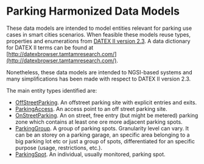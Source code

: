 # Parking Harmonized Data Models

These data models are intended to model entities relevant for parking use cases
in smart cities scenarios. When feasible these models reuse types, properties
and enumerations from
[DATEX II version 2.3](http://www.datex2.eu/content/parking-publications-extension-v10a).
A data dictionary for DATEX II terms can be found at
[http://datexbrowser.tamtamresearch.com/](http://datexbrowser.tamtamresearch.com/).

Nonetheless, these data models are intended to NGSI-based systems and many
simplifications has been made with respect to DATEX II version 2.3.

The main entity types identified are:

-   [OffStreetParking](../OffStreetParking/doc/spec.md). An offstreet parking
    site with explicit entries and exits.
-   [ParkingAccess](../ParkingAccess/doc/spec.md). An access point to an off
    street parking site.
-   [OnStreetParking](../OnStreetParking/doc/spec.md). An on street, free entry
    (but might be metered) parking zone which contains at least one ore more
    adjacent parking spots.
-   [ParkingGroup](../ParkingGroup/doc/spec.md). A group of parking spots.
    Granularity level can vary. It can be an storey on a parking garage, an
    specific area belonging to a big parking lot etc or just a group of spots,
    differentiated for an specific purpose (usage, restrictions, etc.).
-   [ParkingSpot](../ParkingSpot/doc/spec.md). An individual, usually monitored,
    parking spot.

